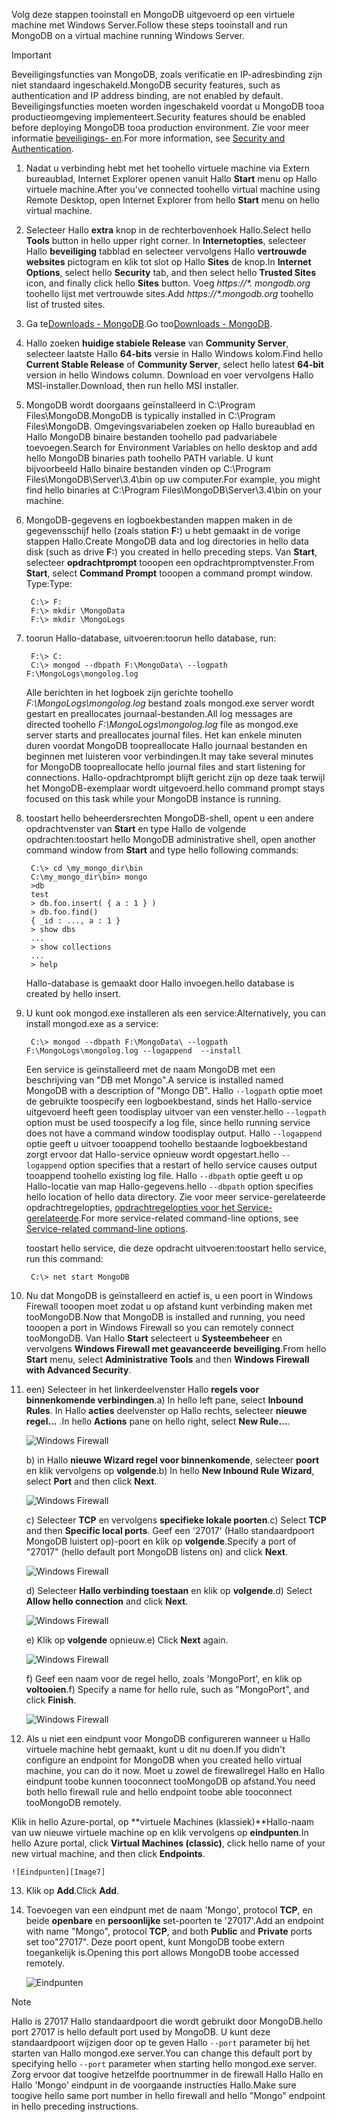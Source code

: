 <span data-ttu-id="1bfba-101">Volg deze stappen tooinstall en MongoDB uitgevoerd op een virtuele machine met Windows Server.</span><span class="sxs-lookup"><span data-stu-id="1bfba-101">Follow these steps tooinstall and run MongoDB on a virtual machine running Windows Server.</span></span>

> [!IMPORTANT]
> <span data-ttu-id="1bfba-102">Beveiligingsfuncties van MongoDB, zoals verificatie en IP-adresbinding zijn niet standaard ingeschakeld.</span><span class="sxs-lookup"><span data-stu-id="1bfba-102">MongoDB security features, such as authentication and IP address binding, are not enabled by default.</span></span> <span data-ttu-id="1bfba-103">Beveiligingsfuncties moeten worden ingeschakeld voordat u MongoDB tooa productieomgeving implementeert.</span><span class="sxs-lookup"><span data-stu-id="1bfba-103">Security features should be enabled before deploying MongoDB tooa production environment.</span></span>  <span data-ttu-id="1bfba-104">Zie voor meer informatie [beveiligings- en](http://www.mongodb.org/display/DOCS/Security+and+Authentication).</span><span class="sxs-lookup"><span data-stu-id="1bfba-104">For more information, see [Security and Authentication](http://www.mongodb.org/display/DOCS/Security+and+Authentication).</span></span>
>
>

1. <span data-ttu-id="1bfba-105">Nadat u verbinding hebt met het toohello virtuele machine via Extern bureaublad, Internet Explorer openen vanuit Hallo **Start** menu op Hallo virtuele machine.</span><span class="sxs-lookup"><span data-stu-id="1bfba-105">After you've connected toohello virtual machine using Remote Desktop, open Internet Explorer from hello **Start** menu on hello virtual machine.</span></span>
2. <span data-ttu-id="1bfba-106">Selecteer Hallo **extra** knop in de rechterbovenhoek Hallo.</span><span class="sxs-lookup"><span data-stu-id="1bfba-106">Select hello **Tools** button in hello upper right corner.</span></span>  <span data-ttu-id="1bfba-107">In **Internetopties**, selecteer Hallo **beveiliging** tabblad en selecteer vervolgens Hallo **vertrouwde websites** pictogram en klik tot slot op Hallo **Sites** de knop.</span><span class="sxs-lookup"><span data-stu-id="1bfba-107">In **Internet Options**, select hello **Security** tab, and then select hello **Trusted Sites** icon, and finally click hello **Sites** button.</span></span> <span data-ttu-id="1bfba-108">Voeg *https://\*. mongodb.org* toohello lijst met vertrouwde sites.</span><span class="sxs-lookup"><span data-stu-id="1bfba-108">Add *https://\*.mongodb.org* toohello list of trusted sites.</span></span>
3. <span data-ttu-id="1bfba-109">Ga te[Downloads - MongoDB](https://www.mongodb.com/download-center#community).</span><span class="sxs-lookup"><span data-stu-id="1bfba-109">Go too[Downloads - MongoDB](https://www.mongodb.com/download-center#community).</span></span>
4. <span data-ttu-id="1bfba-110">Hallo zoeken **huidige stabiele Release** van **Community Server**, selecteer laatste Hallo **64-bits** versie in Hallo Windows kolom.</span><span class="sxs-lookup"><span data-stu-id="1bfba-110">Find hello **Current Stable Release** of **Community Server**, select hello latest **64-bit** version in hello Windows column.</span></span> <span data-ttu-id="1bfba-111">Download en voer vervolgens Hallo MSI-installer.</span><span class="sxs-lookup"><span data-stu-id="1bfba-111">Download, then run hello MSI installer.</span></span>
5. <span data-ttu-id="1bfba-112">MongoDB wordt doorgaans geïnstalleerd in C:\Program Files\MongoDB.</span><span class="sxs-lookup"><span data-stu-id="1bfba-112">MongoDB is typically installed in C:\Program Files\MongoDB.</span></span> <span data-ttu-id="1bfba-113">Omgevingsvariabelen zoeken op Hallo bureaublad en Hallo MongoDB binaire bestanden toohello pad padvariabele toevoegen.</span><span class="sxs-lookup"><span data-stu-id="1bfba-113">Search for Environment Variables on hello desktop and add hello MongoDB binaries path toohello PATH variable.</span></span> <span data-ttu-id="1bfba-114">U kunt bijvoorbeeld Hallo binaire bestanden vinden op C:\Program Files\MongoDB\Server\3.4\bin op uw computer.</span><span class="sxs-lookup"><span data-stu-id="1bfba-114">For example, you might find hello binaries at C:\Program Files\MongoDB\Server\3.4\bin on your machine.</span></span>
6. <span data-ttu-id="1bfba-115">MongoDB-gegevens en logboekbestanden mappen maken in de gegevensschijf hello (zoals station **F:**) u hebt gemaakt in de vorige stappen Hallo.</span><span class="sxs-lookup"><span data-stu-id="1bfba-115">Create MongoDB data and log directories in hello data disk (such as drive **F:**) you created in hello preceding steps.</span></span> <span data-ttu-id="1bfba-116">Van **Start**, selecteer **opdrachtprompt** tooopen een opdrachtpromptvenster.</span><span class="sxs-lookup"><span data-stu-id="1bfba-116">From **Start**, select **Command Prompt** tooopen a command prompt window.</span></span>  <span data-ttu-id="1bfba-117">Type:</span><span class="sxs-lookup"><span data-stu-id="1bfba-117">Type:</span></span>

        C:\> F:
        F:\> mkdir \MongoData
        F:\> mkdir \MongoLogs
7. <span data-ttu-id="1bfba-118">toorun Hallo-database, uitvoeren:</span><span class="sxs-lookup"><span data-stu-id="1bfba-118">toorun hello database, run:</span></span>

        F:\> C:
        C:\> mongod --dbpath F:\MongoData\ --logpath F:\MongoLogs\mongolog.log

    <span data-ttu-id="1bfba-119">Alle berichten in het logboek zijn gerichte toohello *F:\MongoLogs\mongolog.log* bestand zoals mongod.exe server wordt gestart en preallocates journaal-bestanden.</span><span class="sxs-lookup"><span data-stu-id="1bfba-119">All log messages are directed toohello *F:\MongoLogs\mongolog.log* file as mongod.exe server starts and preallocates journal files.</span></span> <span data-ttu-id="1bfba-120">Het kan enkele minuten duren voordat MongoDB toopreallocate Hallo journaal bestanden en beginnen met luisteren voor verbindingen.</span><span class="sxs-lookup"><span data-stu-id="1bfba-120">It may take several minutes for MongoDB toopreallocate hello journal files and start listening for connections.</span></span> <span data-ttu-id="1bfba-121">Hallo-opdrachtprompt blijft gericht zijn op deze taak terwijl het MongoDB-exemplaar wordt uitgevoerd.</span><span class="sxs-lookup"><span data-stu-id="1bfba-121">hello command prompt stays focused on this task while your MongoDB instance is running.</span></span>
8. <span data-ttu-id="1bfba-122">toostart hello beheerdersrechten MongoDB-shell, opent u een andere opdrachtvenster van **Start** en type Hallo de volgende opdrachten:</span><span class="sxs-lookup"><span data-stu-id="1bfba-122">toostart hello MongoDB administrative shell, open another command window from **Start** and type hello following commands:</span></span>

        C:\> cd \my_mongo_dir\bin  
        C:\my_mongo_dir\bin> mongo  
        >db  
        test
        > db.foo.insert( { a : 1 } )  
        > db.foo.find()  
        { _id : ..., a : 1 }  
        > show dbs  
        ...  
        > show collections  
        ...  
        > help  

    <span data-ttu-id="1bfba-123">Hallo-database is gemaakt door Hallo invoegen.</span><span class="sxs-lookup"><span data-stu-id="1bfba-123">hello database is created by hello insert.</span></span>
9. <span data-ttu-id="1bfba-124">U kunt ook mongod.exe installeren als een service:</span><span class="sxs-lookup"><span data-stu-id="1bfba-124">Alternatively, you can install mongod.exe as a service:</span></span>

        C:\> mongod --dbpath F:\MongoData\ --logpath F:\MongoLogs\mongolog.log --logappend  --install

    <span data-ttu-id="1bfba-125">Een service is geïnstalleerd met de naam MongoDB met een beschrijving van "DB met Mongo".</span><span class="sxs-lookup"><span data-stu-id="1bfba-125">A service is installed named MongoDB with a description of "Mongo DB".</span></span> <span data-ttu-id="1bfba-126">Hallo `--logpath` optie moet de gebruikte toospecify een logboekbestand, sinds het Hallo-service uitgevoerd heeft geen toodisplay uitvoer van een venster.</span><span class="sxs-lookup"><span data-stu-id="1bfba-126">hello `--logpath` option must be used toospecify a log file, since hello running service does not have a command window toodisplay output.</span></span>  <span data-ttu-id="1bfba-127">Hallo `--logappend` optie geeft u uitvoer tooappend toohello bestaande logboekbestand zorgt ervoor dat Hallo-service opnieuw wordt opgestart.</span><span class="sxs-lookup"><span data-stu-id="1bfba-127">hello `--logappend` option specifies that a restart of hello service causes output tooappend toohello existing log file.</span></span>  <span data-ttu-id="1bfba-128">Hallo `--dbpath` optie geeft u op Hallo-locatie van map Hallo-gegevens.</span><span class="sxs-lookup"><span data-stu-id="1bfba-128">hello `--dbpath` option specifies hello location of hello data directory.</span></span> <span data-ttu-id="1bfba-129">Zie voor meer service-gerelateerde opdrachtregelopties, [opdrachtregelopties voor het Service-gerelateerde][MongoWindowsSvcOptions].</span><span class="sxs-lookup"><span data-stu-id="1bfba-129">For more service-related command-line options, see [Service-related command-line options][MongoWindowsSvcOptions].</span></span>

    <span data-ttu-id="1bfba-130">toostart hello service, die deze opdracht uitvoeren:</span><span class="sxs-lookup"><span data-stu-id="1bfba-130">toostart hello service, run this command:</span></span>

        C:\> net start MongoDB
10. <span data-ttu-id="1bfba-131">Nu dat MongoDB is geïnstalleerd en actief is, u een poort in Windows Firewall tooopen moet zodat u op afstand kunt verbinding maken met tooMongoDB.</span><span class="sxs-lookup"><span data-stu-id="1bfba-131">Now that MongoDB is installed and running, you need tooopen a port in Windows Firewall so you can remotely connect tooMongoDB.</span></span>  <span data-ttu-id="1bfba-132">Van Hallo **Start** selecteert u **Systeembeheer** en vervolgens **Windows Firewall met geavanceerde beveiliging**.</span><span class="sxs-lookup"><span data-stu-id="1bfba-132">From hello **Start** menu, select **Administrative Tools** and then **Windows Firewall with Advanced Security**.</span></span>
11. <span data-ttu-id="1bfba-133">een) Selecteer in het linkerdeelvenster Hallo **regels voor binnenkomende verbindingen**.</span><span class="sxs-lookup"><span data-stu-id="1bfba-133">a) In hello left pane, select **Inbound Rules**.</span></span>  <span data-ttu-id="1bfba-134">In Hallo **acties** deelvenster op Hallo rechts, selecteer **nieuwe regel...** .</span><span class="sxs-lookup"><span data-stu-id="1bfba-134">In hello **Actions** pane on hello right, select **New Rule...**.</span></span>

    ![Windows Firewall][Image1]

    <span data-ttu-id="1bfba-136">b) in Hallo **nieuwe Wizard regel voor binnenkomende**, selecteer **poort** en klik vervolgens op **volgende**.</span><span class="sxs-lookup"><span data-stu-id="1bfba-136">b) In hello **New Inbound Rule Wizard**, select **Port** and then click **Next**.</span></span>

    ![Windows Firewall][Image2]

    <span data-ttu-id="1bfba-138">c) Selecteer **TCP** en vervolgens **specifieke lokale poorten**.</span><span class="sxs-lookup"><span data-stu-id="1bfba-138">c) Select **TCP** and then **Specific local ports**.</span></span>  <span data-ttu-id="1bfba-139">Geef een '27017' (Hallo standaardpoort MongoDB luistert op)-poort en klik op **volgende**.</span><span class="sxs-lookup"><span data-stu-id="1bfba-139">Specify a port of "27017" (hello default port MongoDB listens on) and click **Next**.</span></span>

    ![Windows Firewall][Image3]

    <span data-ttu-id="1bfba-141">d) Selecteer **Hallo verbinding toestaan** en klik op **volgende**.</span><span class="sxs-lookup"><span data-stu-id="1bfba-141">d) Select **Allow hello connection** and click **Next**.</span></span>

    ![Windows Firewall][Image4]

    <span data-ttu-id="1bfba-143">e) Klik op **volgende** opnieuw.</span><span class="sxs-lookup"><span data-stu-id="1bfba-143">e) Click **Next** again.</span></span>

    ![Windows Firewall][Image5]

    <span data-ttu-id="1bfba-145">f) Geef een naam voor de regel hello, zoals 'MongoPort', en klik op **voltooien**.</span><span class="sxs-lookup"><span data-stu-id="1bfba-145">f) Specify a name for hello rule, such as "MongoPort", and click **Finish**.</span></span>

    ![Windows Firewall][Image6]

12. <span data-ttu-id="1bfba-147">Als u niet een eindpunt voor MongoDB configureren wanneer u Hallo virtuele machine hebt gemaakt, kunt u dit nu doen.</span><span class="sxs-lookup"><span data-stu-id="1bfba-147">If you didn't configure an endpoint for MongoDB when you created hello virtual machine, you can do it now.</span></span> <span data-ttu-id="1bfba-148">Moet u zowel de firewallregel Hallo en Hallo eindpunt toobe kunnen tooconnect tooMongoDB op afstand.</span><span class="sxs-lookup"><span data-stu-id="1bfba-148">You need both hello firewall rule and hello endpoint toobe able tooconnect tooMongoDB remotely.</span></span>

  <span data-ttu-id="1bfba-149">Klik in hello Azure-portal, op **virtuele Machines (klassiek)**Hallo-naam van uw nieuwe virtuele machine op en klik vervolgens op **eindpunten**.</span><span class="sxs-lookup"><span data-stu-id="1bfba-149">In hello Azure portal, click **Virtual Machines (classic)**, click hello name of your new virtual machine, and then click **Endpoints**.</span></span>

    ![Eindpunten][Image7]

13. <span data-ttu-id="1bfba-151">Klik op **Add**.</span><span class="sxs-lookup"><span data-stu-id="1bfba-151">Click **Add**.</span></span>

14. <span data-ttu-id="1bfba-152">Toevoegen van een eindpunt met de naam 'Mongo', protocol **TCP**, en beide **openbare** en **persoonlijke** set-poorten te '27017'.</span><span class="sxs-lookup"><span data-stu-id="1bfba-152">Add an endpoint with name "Mongo", protocol **TCP**, and both **Public** and **Private** ports set too"27017".</span></span> <span data-ttu-id="1bfba-153">Deze poort opent, kunt MongoDB toobe extern toegankelijk is.</span><span class="sxs-lookup"><span data-stu-id="1bfba-153">Opening this port allows MongoDB toobe accessed remotely.</span></span>

    ![Eindpunten][Image9]

> [!NOTE]
> <span data-ttu-id="1bfba-155">Hallo is 27017 Hallo standaardpoort die wordt gebruikt door MongoDB.</span><span class="sxs-lookup"><span data-stu-id="1bfba-155">hello port 27017 is hello default port used by MongoDB.</span></span> <span data-ttu-id="1bfba-156">U kunt deze standaardpoort wijzigen door op te geven Hallo `--port` parameter bij het starten van Hallo mongod.exe server.</span><span class="sxs-lookup"><span data-stu-id="1bfba-156">You can change this default port by specifying hello `--port` parameter when starting hello mongod.exe server.</span></span> <span data-ttu-id="1bfba-157">Zorg ervoor dat toogive hetzelfde poortnummer in de firewall Hallo Hallo en Hallo 'Mongo' eindpunt in de voorgaande instructies Hallo.</span><span class="sxs-lookup"><span data-stu-id="1bfba-157">Make sure toogive hello same port number in hello firewall and hello "Mongo" endpoint in hello preceding instructions.</span></span>
>
>

[MongoDownloads]: http://www.mongodb.org/downloads

[MongoWindowsSvcOptions]: http://www.mongodb.org/display/DOCS/Windows+Service


[Image1]: ./media/install-and-run-mongo-on-win2k8-vm/WinFirewall1.png
[Image2]: ./media/install-and-run-mongo-on-win2k8-vm/WinFirewall2.png
[Image3]: ./media/install-and-run-mongo-on-win2k8-vm/WinFirewall3.png
[Image4]: ./media/install-and-run-mongo-on-win2k8-vm/WinFirewall4.png
[Image5]: ./media/install-and-run-mongo-on-win2k8-vm/WinFirewall5.png
[Image6]: ./media/install-and-run-mongo-on-win2k8-vm/WinFirewall6.png
[Image7]: ./media/install-and-run-mongo-on-win2k8-vm/menusendpointadd.png
<!-- Removed 03/08/2017. Not in new portal. -->
<!-- [Image8]: ./media/install-and-run-mongo-on-win2k8-vm/WinVmAddEndpoint2.png
-->
[Image9]: ./media/install-and-run-mongo-on-win2k8-vm/newendpointdetails.png
